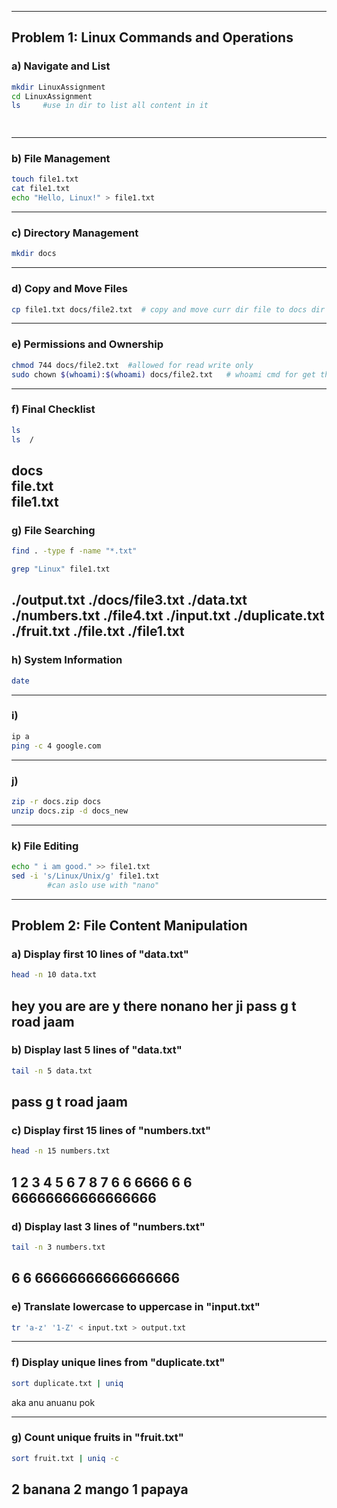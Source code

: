 

---

## Problem 1: Linux Commands and Operations

### a) Navigate and List

```bash
mkdir LinuxAssignment
cd LinuxAssignment           
ls     #use in dir to list all content in it        

       
```

---

### b) File Management

```bash
touch file1.txt      
cat file1.txt         
echo "Hello, Linux!" > file1.txt 
```

---

### c) Directory Management

```bash
mkdir docs
```

---

### d) Copy and Move Files

```bash
cp file1.txt docs/file2.txt  # copy and move curr dir file to docs dir as file2.txt  
```

---

### e) Permissions and Ownership

```bash
chmod 744 docs/file2.txt  #allowed for read write only             
sudo chown $(whoami):$(whoami) docs/file2.txt   # whoami cmd for get the curr user
```

---

### f) Final Checklist

```bash
ls           
ls  /                          
```


docs                
file.txt       
file1.txt      
---

### g) File Searching

```bash
find . -type f -name "*.txt"          

grep "Linux" file1.txt               
```
./output.txt
./docs/file3.txt
./data.txt
./numbers.txt
./file4.txt
./input.txt
./duplicate.txt
./fruit.txt
./file.txt
./file1.txt
---

### h) System Information

```bash
date         
```

---

### i) 

```bash
ip a                 
ping -c 4 google.com           
```

---

### j) 

```bash
zip -r docs.zip docs
unzip docs.zip -d docs_new      
```

---

### k) File Editing

```bash
echo " i am good." >> file1.txt    
sed -i 's/Linux/Unix/g' file1.txt       
        #can aslo use with "nano"        
```

---

## Problem 2: File Content Manipulation

### a) Display first 10 lines of "data.txt"

```bash
head -n 10 data.txt
```
hey you are
are y there
nonano
her
ji
pass
g
t
road
jaam
---

### b) Display last 5 lines of "data.txt"

```bash
tail -n 5 data.txt
```
pass
g
t
road
jaam
---

### c) Display first 15 lines of "numbers.txt"

```bash
head -n 15 numbers.txt
```
1
2
3
4
5
6
7
8
7
6
6
6666
6
6
66666666666666666
---

### d) Display last 3 lines of "numbers.txt"

```bash
tail -n 3 numbers.txt
```
6
6
66666666666666666
---

### e) Translate lowercase to uppercase in "input.txt"

```bash
tr 'a-z' '1-Z' < input.txt > output.txt
```

---

### f) Display unique lines from "duplicate.txt"

```bash
sort duplicate.txt | uniq
```
aka
anu
anuanu
pok

---

### g) Count unique fruits in "fruit.txt"

```bash
sort fruit.txt | uniq -c
```

2 banana
2 mango
1 papaya
---





